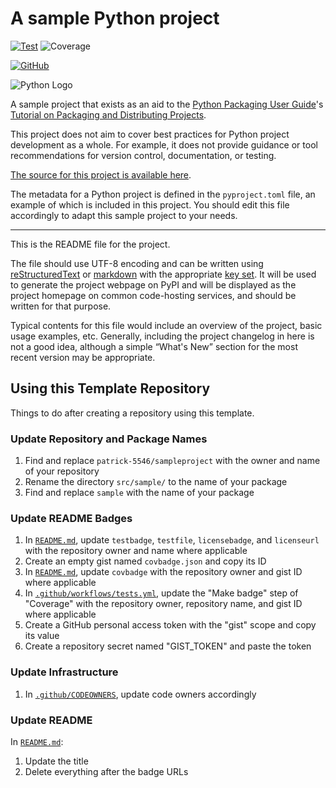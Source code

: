 # A sample Python project

<!-- [![PyPI][versionbadge]][packageurl] -->
[![Test][testbadge]][testfile]
![Coverage][covbadge]

<!-- ![PyPI - Python Version][pyversionbadge] -->
[![GitHub][licensebadge]][licenseurl]

<!-- [versionbadge]: https://img.shields.io/pypi/v/sample -->
<!-- [packageurl]: https://pypi.org/project/sample/ -->
[testbadge]: https://github.com/patrick-5546/sampleproject/actions/workflows/test.yml/badge.svg
[testfile]: https://github.com/patrick-5546/sampleproject/actions/workflows/test.yml
[covbadge]: https://img.shields.io/endpoint?url=https://gist.githubusercontent.com/patrick-5546/845b19d91f3d03c94677f6fae6eb414c/raw/covbadge.json
<!-- [pyversionbadge]: https://img.shields.io/pypi/pyversions/sample -->
[licensebadge]: https://img.shields.io/github/license/patrick-5546/sampleproject
[licenseurl]: https://github.com/patrick-5546/sampleproject/blob/main/LICENSE

![Python Logo](https://www.python.org/static/community_logos/python-logo.png "Sample inline image")

A sample project that exists as an aid to the [Python Packaging User
Guide][packaging guide]'s [Tutorial on Packaging and Distributing
Projects][distribution tutorial].

This project does not aim to cover best practices for Python project
development as a whole. For example, it does not provide guidance or tool
recommendations for version control, documentation, or testing.

[The source for this project is available here][src].

The metadata for a Python project is defined in the `pyproject.toml` file,
an example of which is included in this project. You should edit this file
accordingly to adapt this sample project to your needs.

---

This is the README file for the project.

The file should use UTF-8 encoding and can be written using
[reStructuredText][rst] or [markdown][md] with the appropriate [key set][md
use]. It will be used to generate the project webpage on PyPI and will be
displayed as the project homepage on common code-hosting services, and should be
written for that purpose.

Typical contents for this file would include an overview of the project, basic
usage examples, etc. Generally, including the project changelog in here is not a
good idea, although a simple “What's New” section for the most recent version
may be appropriate.

[packaging guide]: https://packaging.python.org
[distribution tutorial]: https://packaging.python.org/tutorials/packaging-projects/
[src]: https://github.com/patrick-5546/sampleproject
[rst]: http://docutils.sourceforge.net/rst.html
[md]: https://tools.ietf.org/html/rfc7764#section-3.5 "CommonMark variant"
[md use]: https://packaging.python.org/specifications/core-metadata/#description-content-type-optional

## Using this Template Repository

Things to do after creating a repository using this template.

### Update Repository and Package Names

1. Find and replace `patrick-5546/sampleproject` with the owner and name of your repository
2. Rename the directory `src/sample/` to the name of your package
3. Find and replace `sample` with the name of your package

### Update README Badges

1. In [`README.md`](https://raw.githubusercontent.com/patrick-5546/sampleproject/main/README.md),
   update `testbadge`, `testfile`, `licensebadge`, and `licenseurl` with the repository owner and name where applicable
2. Create an empty gist named `covbadge.json` and copy its ID
3. In [`README.md`](https://raw.githubusercontent.com/patrick-5546/sampleproject/main/README.md),
   update `covbadge` with the repository owner and gist ID where applicable
4. In [`.github/workflows/tests.yml`](https://github.com/patrick-5546/sampleproject/blob/main/.github/workflows/test.yml),
   update the "Make badge" step of "Coverage" with the repository owner, repository name, and gist ID where applicable
5. Create a GitHub personal access token with the "gist" scope and copy its value
6. Create a repository secret named "GIST_TOKEN" and paste the token

### Update Infrastructure

1. In [`.github/CODEOWNERS`](https://github.com/patrick-5546/sampleproject/blob/main/.github/CODEOWNERS), update code
   owners accordingly

### Update README

In [`README.md`](https://raw.githubusercontent.com/patrick-5546/sampleproject/main/README.md):

1. Update the title
2. Delete everything after the badge URLs
